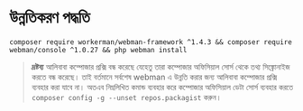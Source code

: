 # উন্নতিকরণ পদ্ধতি

```composer require workerman/webman-framework ^1.4.3 && composer require webman/console ^1.0.27 && php webman install```

> **দ্রষ্টব্য**
> আলিবাবা কম্পোজার প্রক্সি বন্ধ করেছে যেহেতু তারা কম্পোজার অফিসিয়াল সোর্স থেকে তথ্য সিঙ্ক্রোনাইজ করতে বন্ধ করেছে। তাই বর্তমানে সর্বশেষ webman এ উন্নতি করার জন্য আলিবাবা কম্পোজার প্রক্সি ব্যবহার করা যাবে না। অতএব নিম্নলিখিত কমান্ড ব্যবহার করে কম্পোজার অফিসিয়াল ডেটা সোর্স ব্যবহার করতে `composer config -g --unset repos.packagist` করুন।
